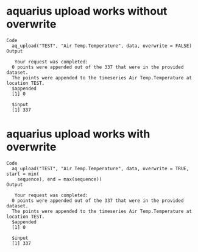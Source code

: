 # aquarius upload works without overwrite

    Code
      aq_upload("TEST", "Air Temp.Temperature", data, overwrite = FALSE)
    Output
      
       Your request was completed:
      0 points were appended out of the 337 that were in the provided dataset.
      The points were appended to the timeseries Air Temp.Temperature at location TEST.
      $appended
      [1] 0
      
      $input
      [1] 337
      

# aquarius upload works with overwrite

    Code
      aq_upload("TEST", "Air Temp.Temperature", data, overwrite = TRUE, start = min(
        sequence), end = max(sequence))
    Output
      
       Your request was completed:
      0 points were appended out of the 337 that were in the provided dataset.
      The points were appended to the timeseries Air Temp.Temperature at location TEST.
      $appended
      [1] 0
      
      $input
      [1] 337
      

